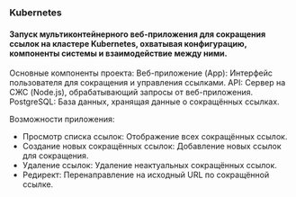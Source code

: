 ### Kubernetes

#### Запуск мультиконтейнерного веб-приложения для сокращения ссылок на кластере Kubernetes, охватывая конфигурацию, компоненты системы и взаимодействие между ними.

Основные компоненты проекта:
Веб-приложение (App): Интерфейс пользователя для сокращения и управления ссылками.
API: Сервер на СЖС (Node.js), обрабатывающий запросы от веб-приложения.
PostgreSQL: База данных, хранящая данные о сокращённых ссылках.

Возможности приложения:
- Просмотр списка ссылок: Отображение всех сокращённых ссылок.
- Создание новых сокращённых ссылок: Добавление новых ссылок для сокращения.
- Удаление ссылок: Удаление неактуальных сокращённых ссылок.
- Редирект: Перенаправление на исходный URL по сокращённой ссылке.